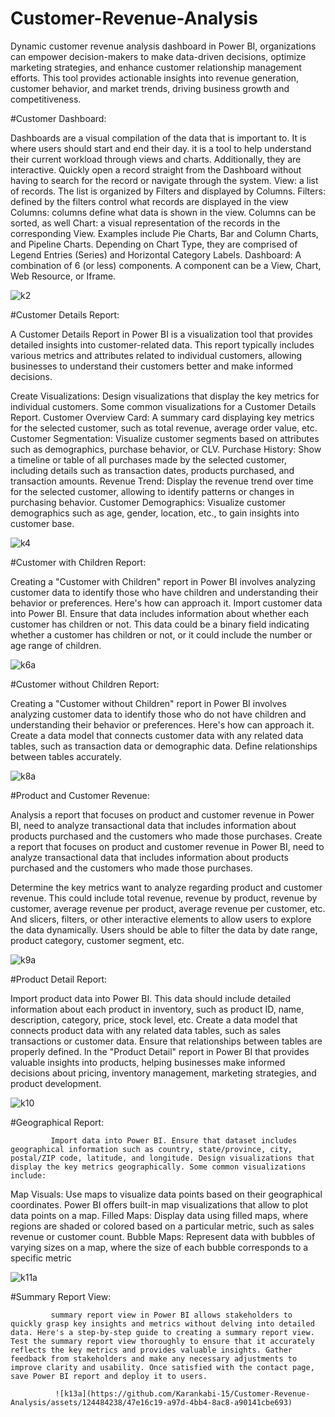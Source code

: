 # Customer-Revenue-Analysis
Dynamic customer revenue analysis dashboard in Power BI, organizations can empower decision-makers to make data-driven decisions, optimize marketing strategies, and enhance customer relationship management efforts. This tool provides actionable insights into revenue generation, customer behavior, and market trends, driving business growth and competitiveness.


#Customer Dashboard:

Dashboards are a visual compilation of the data that is important to. It is where users should start and end their day. it is a tool to help understand their current workload through views and charts. Additionally, they are interactive. Quickly open a record straight from the Dashboard without having to search for the record or navigate through the system.
View: a list of records. The list is organized by Filters and displayed by Columns.
Filters: defined by the filters control what records are displayed in the view
Columns: columns define what data is shown in the view. Columns can be sorted, as well
Chart: a visual representation of the records in the corresponding View. Examples include Pie Charts, Bar and Column Charts, and Pipeline Charts. Depending on Chart Type, they are comprised of Legend Entries (Series) and Horizontal Category Labels.
Dashboard: A combination of 6 (or less) components. A component can be a View, Chart, Web Resource, or Iframe.

![k2](https://github.com/Karankabi-15/Customer-Revenue-Analysis/assets/124484238/bc5bd520-9d96-49a1-8775-4ec95f775967)


#Customer Details Report:

A Customer Details Report in Power BI is a visualization tool that provides detailed insights into customer-related data. This report typically includes various metrics and attributes related to individual customers, allowing businesses to understand their customers better and make informed decisions.

Create Visualizations: Design visualizations that display the key metrics for individual customers. Some common visualizations for a Customer Details Report. 
Customer Overview Card: A summary card displaying key metrics for the selected customer, such as total revenue, average order value, etc.
Customer Segmentation: Visualize customer segments based on attributes such as demographics, purchase behavior, or CLV.
Purchase History: Show a timeline or table of all purchases made by the selected customer, including details such as transaction dates, products purchased, and transaction amounts.
Revenue Trend: Display the revenue trend over time for the selected customer, allowing   to identify patterns or changes in purchasing behavior.
Customer Demographics: Visualize customer demographics such as age, gender, location, etc., to gain insights into customer base.

![k4](https://github.com/Karankabi-15/Customer-Revenue-Analysis/assets/124484238/5d3b68bc-fc45-42c7-b3cb-c00961308a35)


#Customer with Children Report:

Creating a "Customer with Children" report in Power BI involves analyzing customer data to identify those who have children and understanding their behavior or preferences. Here's how   can approach it. Import customer data into Power BI. Ensure that data includes information about whether each customer has children or not. This data could be a binary field indicating whether a customer has children or not, or it could include the number or age range of children.

![k6a](https://github.com/Karankabi-15/Customer-Revenue-Analysis/assets/124484238/c84ed8c5-c12e-4c53-97f4-2d56d0130220)

#Customer without Children Report:

Creating a "Customer without Children" report in Power BI involves analyzing customer data to identify those who do not have children and understanding their behavior or preferences. Here's how   can approach it. Create a data model that connects customer data with any related data tables, such as transaction data or demographic data. Define relationships between tables accurately.


![k8a](https://github.com/Karankabi-15/Customer-Revenue-Analysis/assets/124484238/43d00cce-8108-4073-9f1b-f0f8ec566cfb)

#Product and Customer Revenue:

Analysis a report that focuses on product and customer revenue in Power BI, need to analyze transactional data that includes information about products purchased and the customers who made those purchases. Create a report that focuses on product and customer revenue in Power BI, need to analyze transactional data that includes information about products purchased and the customers who made those purchases. 

Determine the key metrics   want to analyze regarding product and customer revenue. This could include total revenue, revenue by product, revenue by customer, average revenue per product, average revenue per customer, etc. And slicers, filters, or other interactive elements to allow users to explore the data dynamically. Users should be able to filter the data by date range, product category, customer segment, etc.

![k9a](https://github.com/Karankabi-15/Customer-Revenue-Analysis/assets/124484238/826bcc32-45d5-417c-97e1-b5496a8da837)


#Product Detail Report:

Import product data into Power BI. This data should include detailed information about each product in inventory, such as product ID, name, description, category, price, stock level, etc. Create a data model that connects product data with any related data tables, such as sales transactions or customer data. Ensure that relationships between tables are properly defined. In the "Product Detail" report in Power BI that provides valuable insights into products, helping businesses make informed decisions about pricing, inventory management, marketing strategies, and product development.

![k10](https://github.com/Karankabi-15/Customer-Revenue-Analysis/assets/124484238/0bcf8106-f659-4f85-bdcb-d6bed19d659a)


#Geographical Report:

             Import data into Power BI. Ensure that dataset includes geographical information such as country, state/province, city, postal/ZIP code, latitude, and longitude. Design visualizations that display the key metrics geographically. Some common visualizations include:
Map Visuals: Use maps to visualize data points based on their geographical coordinates. Power BI offers built-in map visualizations that allow   to plot data points on a map.
Filled Maps: Display data using filled maps, where regions are shaded or colored based on a particular metric, such as sales revenue or customer count.
Bubble Maps: Represent data with bubbles of varying sizes on a map, where the size of each bubble corresponds to a specific metric

![k11a](https://github.com/Karankabi-15/Customer-Revenue-Analysis/assets/124484238/bd16a243-e35e-46ca-8f7c-7b75eecf491c)

 #Summary Report View:

             summary report view in Power BI allows stakeholders to quickly grasp key insights and metrics without delving into detailed data. Here's a step-by-step guide to creating a summary report view. Test the summary report view thoroughly to ensure that it accurately reflects the key metrics and provides valuable insights. Gather feedback from stakeholders and make any necessary adjustments to improve clarity and usability. Once satisfied with the contact page, save Power BI report and deploy it to users.

              ![k13a](https://github.com/Karankabi-15/Customer-Revenue-Analysis/assets/124484238/47e16c19-a97d-4bb4-8ac8-a90141cbe693)
